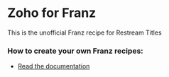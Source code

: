 # Zoho for Franz
This is the unofficial Franz recipe for Restream Titles

### How to create your own Franz recipes:
* [Read the documentation](https://github.com/meetfranz/plugins)
